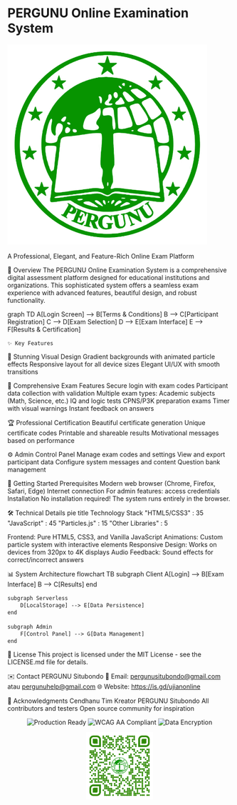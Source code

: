 # PERGUNU Online Examination System

![PERGUNU Logo](https://raw.githubusercontent.com/pergunu/pergunusmart/main/assets/images/logo.png)

A Professional, Elegant, and Feature-Rich Online Exam Platform

🌟 Overview
The PERGUNU Online Examination System is a comprehensive digital assessment platform designed for educational institutions and organizations. This sophisticated system offers a seamless exam experience with advanced features, beautiful design, and robust functionality.

graph TD
    A[Login Screen] --> B[Terms & Conditions]
    B --> C[Participant Registration]
    C --> D[Exam Selection]
    D --> E[Exam Interface]
    E --> F[Results & Certification]


    ✨ Key Features
🎨 Stunning Visual Design
Gradient backgrounds with animated particle effects
Responsive layout for all device sizes
Elegant UI/UX with smooth transitions

📝 Comprehensive Exam Features
Secure login with exam codes
Participant data collection with validation
Multiple exam types:
Academic subjects (Math, Science, etc.)
IQ and logic tests
CPNS/P3K preparation exams
Timer with visual warnings
Instant feedback on answers

🏆 Professional Certification
Beautiful certificate generation
Unique certificate codes
Printable and shareable results
Motivational messages based on performance

⚙️ Admin Control Panel
Manage exam codes and settings
View and export participant data
Configure system messages and content
Question bank management

🚀 Getting Started
Prerequisites
Modern web browser (Chrome, Firefox, Safari, Edge)
Internet connection
For admin features: access credentials
Installation
No installation required! The system runs entirely in the browser.

🛠️ Technical Details
pie
    title Technology Stack
    "HTML5/CSS3" : 35
    "JavaScript" : 45
    "Particles.js" : 15
    "Other Libraries" : 5

Frontend: Pure HTML5, CSS3, and Vanilla JavaScript
Animations: Custom particle system with interactive elements
Responsive Design: Works on devices from 320px to 4K displays
Audio Feedback: Sound effects for correct/incorrect answers

📊 System Architecture
  flowchart TB
    subgraph Client
        A[Login] --> B[Exam Interface]
        B --> C[Results]
    end
    
    subgraph Serverless
        D[LocalStorage] --> E[Data Persistence]
    end
    
    subgraph Admin
        F[Control Panel] --> G[Data Management]
    end 

📜 License
This project is licensed under the MIT License - see the LICENSE.md file for details.

✉️ Contact
PERGUNU Situbondo
📧 Email: pergunusitubondo@gmail.com atau pergunuhelp@gmail.com
🌐 Website: https://is.gd/ujianonline

🙏 Acknowledgments
Cendhanu Tim Kreator PERGUNU Situbondo
All contributors and testers
Open source community for inspiration
    
<div align="center"> <img src="https://img.shields.io/badge/Status-Production%20Ready-brightgreen" alt="Production Ready"> <img src="https://img.shields.io/badge/Accessibility-WCAG%20AA%20Compliant-blue" alt="WCAG AA Compliant"> <img src="https://img.shields.io/badge/Security-Data%20Encryption%20Enabled-yellowgreen" alt="Data Encryption"> </div><p align="center"> <img src="https://raw.githubusercontent.com/pergunu/pergunusmart/main/assets/images/BARCODE.png" width="150" alt="PERGUNU Barcode"> </p>


